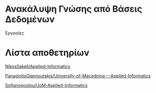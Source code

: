 # Ανακάλυψη Γνώσης από Βάσεις Δεδομένων

Εργασίες

# Λίστα αποθετηρίων

[NikosSakell/Applied-Informatics](https://github.com/NikosSakell/Applied-Informatics/tree/main/Knowledge%20Discovery%20from%20Databases)  

[PanagiotisGiannoutakis/University-of-Macedonia---Applied-Informatics](https://github.com/PanagiotisGiannoutakis/University-of-Macedonia---Applied-Informatics/tree/main/Εφαρμοσμένη%20Πληροφορίκη/Συστήματα%20Ανακάλυψης%20Γνώσης%20από%20Βάσεις%20Δεδομένων)

[Sofianopoulou/UoM-Applied-Informatics](https://github.com/Sofianopoulou/UoM-Applied-Informatics/tree/main/5th%20semester/Knowledge%20Discovery%20from%20Databases)